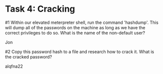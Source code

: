 # Task 4: Cracking

  
#1 Within our elevated meterpreter shell, run the command 'hashdump'. This will dump all of the passwords on the machine as long as we have the correct privileges to do so. What is the name of the non-default user?   
  
Jon  
  
#2 Copy this password hash to a file and research how to crack it. What is the cracked password?  
  
alqfna22

